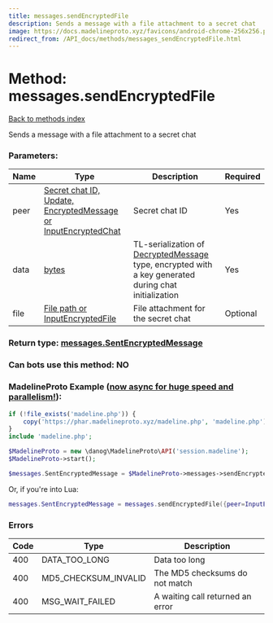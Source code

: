```yaml
---
title: messages.sendEncryptedFile
description: Sends a message with a file attachment to a secret chat
image: https://docs.madelineproto.xyz/favicons/android-chrome-256x256.png
redirect_from: /API_docs/methods/messages_sendEncryptedFile.html
---
```

# Method: messages.sendEncryptedFile
[Back to methods index](index.md)



Sends a message with a file attachment to a secret chat

### Parameters:

| Name     |    Type       | Description | Required |
|----------|---------------|-------------|----------|
|peer|[Secret chat ID, Update, EncryptedMessage or InputEncryptedChat](../types/InputEncryptedChat.md) | Secret chat ID | Yes|
|data|[bytes](../types/bytes.md) | TL-serialization of [DecryptedMessage](../types/DecryptedMessage.md) type, encrypted with a key generated during chat initialization | Yes|
|file|[File path or InputEncryptedFile](../types/InputEncryptedFile.md) | File attachment for the secret chat | Optional|


### Return type: [messages.SentEncryptedMessage](../types/messages.SentEncryptedMessage.md)

### Can bots use this method: **NO**


### MadelineProto Example ([now async for huge speed and parallelism!](https://docs.madelineproto.xyz/docs/ASYNC.html)):


```php
if (!file_exists('madeline.php')) {
    copy('https://phar.madelineproto.xyz/madeline.php', 'madeline.php');
}
include 'madeline.php';

$MadelineProto = new \danog\MadelineProto\API('session.madeline');
$MadelineProto->start();

$messages.SentEncryptedMessage = $MadelineProto->messages->sendEncryptedFile(['peer' => InputEncryptedChat, 'data' => 'bytes', 'file' => InputEncryptedFile, ]);
```

Or, if you're into Lua:

```lua
messages.SentEncryptedMessage = messages.sendEncryptedFile({peer=InputEncryptedChat, data='bytes', file=InputEncryptedFile, })
```

### Errors

| Code | Type     | Description   |
|------|----------|---------------|
|400|DATA_TOO_LONG|Data too long|
|400|MD5_CHECKSUM_INVALID|The MD5 checksums do not match|
|400|MSG_WAIT_FAILED|A waiting call returned an error|


